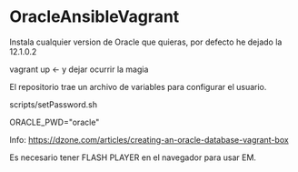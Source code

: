 # OracleAnsibleVagrant
Instala cualquier version de Oracle que quieras, por defecto he dejado la 12.1.0.2


vagrant up <- y dejar ocurrir la magia

El repositorio trae un archivo de variables para configurar el usuario.

scripts/setPassword.sh 

ORACLE_PWD="oracle"

Info: https://dzone.com/articles/creating-an-oracle-database-vagrant-box

Es necesario tener FLASH PLAYER en el navegador para usar EM.
